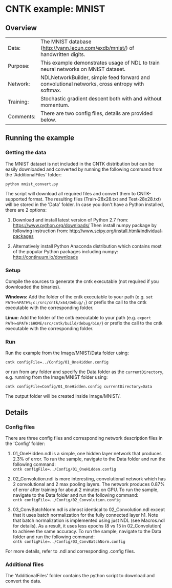 # CNTK example: MNIST 

## Overview

| | |
|:--------|:---|
Data:     |The MNIST database (http://yann.lecun.com/exdb/mnist/) of handwritten digits.
Purpose:  |This example demonstrates usage of NDL to train neural networks on MNIST dataset.
Network:  |NDLNetworkBuilder, simple feed forward and convolutional networks, cross entropy with softmax.
Training: |Stochastic gradient descent both with and without momentum.
Comments: |There are two config files, details are provided below.

## Running the example

### Getting the data

The MNIST dataset is not included in the CNTK distribution but can be easily 
downloaded and converted by running the following command from the 'AdditionalFiles' folder:

`python mnist_convert.py`

The script will download all required files and convert them to CNTK-supported format. 
The resulting files (Train-28x28.txt and Test-28x28.txt) will be stored in the 'Data' folder. 
In case you don't have a Python installed, there are 2 options:

1. Download and install latest version of Python 2.7 from: https://www.python.org/downloads/ 
Then install numpy package by following instruction from: http://www.scipy.org/install.html#individual-packages

2. Alternatively install Python Anaconda distribution which contains most of the 
popular Python packages including numpy: http://continuum.io/downloads

### Setup

Compile the sources to generate the cntk executable (not required if you downloaded the binaries).

__Windows:__ Add the folder of the cntk executable to your path 
(e.g. `set PATH=%PATH%;c:/src/cntk/x64/Debug/;`) 
or prefix the call to the cntk executable with the corresponding folder. 

__Linux:__ Add the folder of the cntk executable to your path 
(e.g. `export PATH=$PATH:$HOME/src/cntk/build/debug/bin/`) 
or prefix the call to the cntk executable with the corresponding folder. 

### Run

Run the example from the Image/MNIST/Data folder using:

`cntk configFile=../Config/01_OneHidden.config`

or run from any folder and specify the Data folder as the `currentDirectory`, 
e.g. running from the Image/MNIST folder using:

`cntk configFile=Config/01_OneHidden.config currentDirectory=Data`

The output folder will be created inside Image/MNIST/.

## Details

### Config files

There are three config files and corresponding network description files in the 'Config' folder:

1. 01_OneHidden.ndl is a simple, one hidden layer network that produces 2.3% of error.
To run the sample, navigate to the Data folder and run the following command:  
`cntk configFile=../Config/01_OneHidden.config`

2. 02_Convolution.ndl is more interesting, convolutional network which has 2 convolutional and 2 max pooling layers. 
The network produces 0.87% of error after training for about 2 minutes on GPU.
To run the sample, navigate to the Data folder and run the following command:  
`cntk configFile=../Config/02_Convolution.config`

3. 03_ConvBatchNorm.ndl is almost identical to 02_Convolution.ndl 
except that it uses batch normalization for the fully connected layer h1.
Note that batch normalization is implemented using just NDL (see Macros.ndl for details).
As a result, it uses less epochs (8 vs 15 in 02_Convolution) to achieve the same accuracy.
To run the sample, navigate to the Data folder and run the following command:  
`cntk configFile=../Config/03_ConvBatchNorm.config`

For more details, refer to .ndl and corresponding .config files.

### Additional files

The 'AdditionalFiles' folder contains the python script to download and convert the data. 
